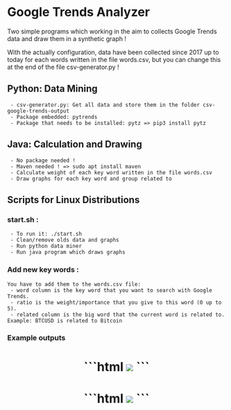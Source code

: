 Google Trends Analyzer
========

Two simple programs which working in the aim to collects Google Trends data and draw them in a synthetic graph !

With the actually configuration, data have been collected since 2017 up to today for each words written in the file words.csv, but you can change this at the end of the file csv-generator.py !

Python: Data Mining
--------
```
 - csv-generator.py: Get all data and store them in the folder csv-google-trends-output
 - Package embedded: pytrends
 - Package that needs to be installed: pytz => pip3 install pytz
```

Java: Calculation and Drawing
--------
```
 - No package needed !
 - Maven needed ! => sudo apt install maven
 - Calculate weight of each key word written in the file words.csv
 - Draw graphs for each key word and group related to
```

Scripts for Linux Distributions
--------

### start.sh :
```
 - To run it: ./start.sh
 - Clean/remove olds data and graphs
 - Run python data miner
 - Run java program which draws graphs
```

### Add new key words :
```
You have to add them to the words.csv file:
 - word column is the key word that you want to search with Google Trends.
 - ratio is the weight/importance that you give to this word (0 up to 5).
 - related column is the big word that the current word is related to. Example: BTCUSD is related to Bitcoin
```

### Example outputs
<h1 align="center">
```html
<img src="https://imgur.com/4sKfg5j">
```
</h1>
<h1 align="center">
```html
<img src="https://imgur.com/kw6b0yC">
```
</h1>
